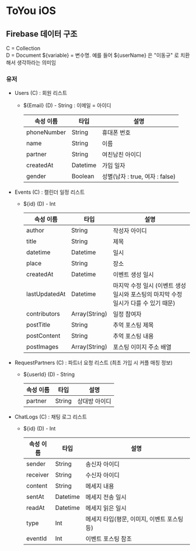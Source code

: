 # ToYou iOS

## Firebase 데이터 구조
C = Collection  
D = Document
${variable} = 변수명. 예를 들어 ${userName} 은 "이동규" 로 치환해서 생각하라는 의미임

### 유저
- Users (C) : 회원 리스트
    - ${Email} (D) - String : 이메일 = 아이디
    
      |  속성 이름  |  타입  |  설명  |
      |---|---|---|
      |  phoneNumber  |  String  |  휴대폰 번호  |
      |  name  | String  |  이름 |
      |  partner |  String |  여친남친 아이디 |
      | createdAt  | Datetime  |  가입 일자 |
      | gender | Boolean  |  성별(남자 : true, 여자 : false) |
      
- Events (C) : 캘린더 일정 리스트 
    -  ${id} (D) - Int
    
        |  속성 이름  |  타입  |  설명  |
        |---|---|---|
        | author | String | 작성자 아이디 |
        | title | String | 제목 |
        | datetime | Datetime | 일시 |
        | place | String | 장소 |
        | createdAt | Datetime | 이벤트 생성 일시 |
        | lastUpdatedAt | Datetime | 마지막 수정 일시 (이벤트 생성 일시와 포스팅의 마지막 수정일시가 다를 수 있기 때문) |
        | contributors | Array(String) | 일정 참여자 |
        | postTitle | String | 추억 포스팅 제목 |
        | postContent | String | 추억 포스팅 내용 |
        | postImages | Array(String) | 포스팅 이미지 주소 배열 |
    
- RequestPartners (C) : 파트너 요청 리스트 (최초 가입 시 커플 매칭 정보) 
    - ${userId} (D) - String
    
        |  속성 이름  |  타입  |  설명  |
        |---|---|---|
        | partner | String | 상대방 아이디 |
    
- ChatLogs (C) : 채팅 로그 리스트
    - ${id} (D) - Int
    
        |  속성 이름  |  타입  |  설명  |
        |---|---|---|
        | sender | String | 송신자 아이디 |
        | receiver | String | 수신자 아이디 |
        | content | String | 메세지 내용 |
        | sentAt | Datetime | 메세지 전송 일시 |
        | readAt | Datetime | 메세지 읽은 일시 |
        | type | Int | 메세지 타입(평문, 이미지, 이벤트 포스팅 등) |
        | eventId | Int | 이벤트 포스팅 참조 | 
